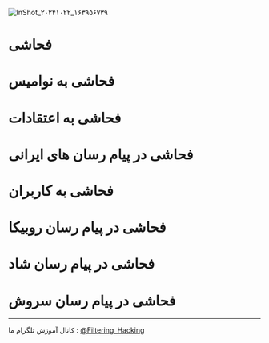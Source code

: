 ![InShot_۲۰۲۴۱۰۲۲_۱۶۳۹۵۶۷۳۹](https://github.com/user-attachments/assets/eb386c94-9623-4fdd-bbee-14c0f11842e8)
# فحاشی
# فحاشی به نوامیس
# فحاشی به اعتقادات
# فحاشی در پیام رسان های ایرانی
# فحاشی به کاربران
# فحاشی در پیام رسان روبیکا
# فحاشی در پیام رسان شاد
# فحاشی در پیام رسان سروش
------
کانال آموزش تلگرام ما :
[@Filtering_Hacking](https://t.me/Filtering_Hacking)
